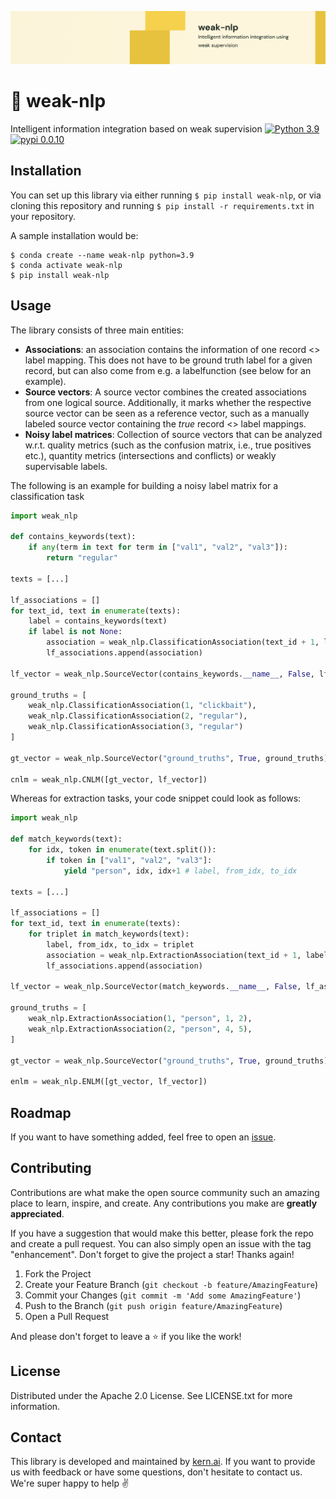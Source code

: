![](weak-nlp.png)

# 🔮 weak-nlp
Intelligent information integration based on weak supervision
[![Python 3.9](https://img.shields.io/badge/python-3.9-blue.svg)](https://www.python.org/downloads/release/python-390/)
[![pypi 0.0.10](https://img.shields.io/badge/pypi-0.0.10-yellow.svg)](https://pypi.org/project/weak-nlp/0.0.10/)

## Installation
You can set up this library via either running `$ pip install weak-nlp`, or via cloning this repository and running `$ pip install -r requirements.txt` in your repository.

A sample installation would be:
```
$ conda create --name weak-nlp python=3.9
$ conda activate weak-nlp
$ pip install weak-nlp
```

## Usage
The library consists of three main entities:
- **Associations**: an association contains the information of one record <> label mapping. This does not have to be ground truth label for a given record, but can also come from e.g. a labelfunction (see below for an example).
- **Source vectors**: A source vector combines the created associations from one logical source. Additionally, it marks whether the respective source vector can be seen as a reference vector, such as a manually labeled source vector containing the *true* record <> label mappings.
- **Noisy label matrices**: Collection of source vectors that can be analyzed w.r.t. quality metrics (such as the confusion matrix, i.e., true positives etc.), quantity metrics (intersections and conflicts) or weakly supervisable labels.

The following is an example for building a noisy label matrix for a classification task
```python
import weak_nlp

def contains_keywords(text):
    if any(term in text for term in ["val1", "val2", "val3"]):
        return "regular"

texts = [...]

lf_associations = []
for text_id, text in enumerate(texts):
    label = contains_keywords(text)
    if label is not None:
        association = weak_nlp.ClassificationAssociation(text_id + 1, label)
        lf_associations.append(association)

lf_vector = weak_nlp.SourceVector(contains_keywords.__name__, False, lf_associations)

ground_truths = [
    weak_nlp.ClassificationAssociation(1, "clickbait"),
    weak_nlp.ClassificationAssociation(2, "regular"),
    weak_nlp.ClassificationAssociation(3, "regular")
]

gt_vector = weak_nlp.SourceVector("ground_truths", True, ground_truths)

cnlm = weak_nlp.CNLM([gt_vector, lf_vector])
```

Whereas for extraction tasks, your code snippet could look as follows:
```python
import weak_nlp

def match_keywords(text):
    for idx, token in enumerate(text.split()):
        if token in ["val1", "val2", "val3"]:
            yield "person", idx, idx+1 # label, from_idx, to_idx

texts = [...]

lf_associations = []
for text_id, text in enumerate(texts):
    for triplet in match_keywords(text):
        label, from_idx, to_idx = triplet
        association = weak_nlp.ExtractionAssociation(text_id + 1, label, from_idx, to_idx)
        lf_associations.append(association)

lf_vector = weak_nlp.SourceVector(match_keywords.__name__, False, lf_associations)

ground_truths = [
    weak_nlp.ExtractionAssociation(1, "person", 1, 2),
    weak_nlp.ExtractionAssociation(2, "person", 4, 5),
]

gt_vector = weak_nlp.SourceVector("ground_truths", True, ground_truths)

enlm = weak_nlp.ENLM([gt_vector, lf_vector])
```

## Roadmap
If you want to have something added, feel free to open an [issue](https://github.com/code-kern-ai/weak-nlp/issues).

## Contributing
Contributions are what make the open source community such an amazing place to learn, inspire, and create. Any contributions you make are **greatly appreciated**.

If you have a suggestion that would make this better, please fork the repo and create a pull request. You can also simply open an issue with the tag "enhancement".
Don't forget to give the project a star! Thanks again!

1. Fork the Project
2. Create your Feature Branch (`git checkout -b feature/AmazingFeature`)
3. Commit your Changes (`git commit -m 'Add some AmazingFeature'`)
4. Push to the Branch (`git push origin feature/AmazingFeature`)
5. Open a Pull Request

And please don't forget to leave a ⭐ if you like the work! 

## License
Distributed under the Apache 2.0 License. See LICENSE.txt for more information.

## Contact
This library is developed and maintained by [kern.ai](https://github.com/code-kern-ai). If you want to provide us with feedback or have some questions, don't hesitate to contact us. We're super happy to help ✌️

